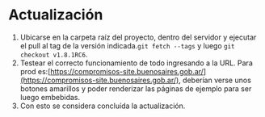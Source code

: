 # Actualización

1. Ubicarse en la carpeta raíz del proyecto, dentro del servidor y ejecutar el pull al tag de la versión indicada.`git fetch --tags` y luego `git checkout v1.8.1RC6`.
2. Testear el correcto funcionamiento de todo ingresando a la URL. Para prod es:[https://compromisos-site.buenosaires.gob.ar/](https://compromisos-site.buenosaires.gob.ar/), deberían verse unos botones amarillos y poder renderizar las páginas de ejemplo para ser luego embebidas.
3. Con esto se considera concluída la actualización.
